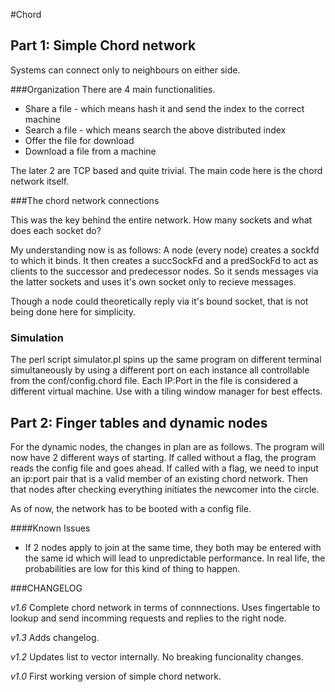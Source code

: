 #Chord

## Part 1: Simple Chord network

Systems can connect only to neighbours on either side.

###Organization
There are 4 main functionalities.

* Share a file - which means hash it and send the index to the correct machine
* Search a file - which means search the above distributed index
* Offer the file for download
* Download a file from a machine

The later 2 are TCP based and quite trivial. The main code here is the chord network itself.

###The chord network connections

This was the key behind the entire network. How many sockets and what does each socket do?

My understanding now is as follows:
A node (every node) creates a sockfd to which it binds. It then creates a succSockFd and a predSockFd to act as clients to the successor and predecessor nodes. So it sends messages via the latter sockets and uses it's own socket only to recieve messages.

Though a node could theoretically reply via it's bound socket, that is not being done here for simplicity.


### Simulation

The perl script simulator.pl spins up the same program on different terminal simultaneously by using a different port on each instance all controllable from the conf/config.chord file. Each IP:Port in the file is considered a different virtual machine. Use with a tiling window manager for best effects. 

## Part 2: Finger tables and dynamic nodes 

For the dynamic nodes, the changes in plan are as follows. The program will now have 2 different ways of starting. If called without a flag, the program reads the config file and goes ahead. If called with a flag, we need to input an ip:port pair that is a valid member of an existing chord network. Then that nodes after checking everything initiates the newcomer into the circle.

As of now, the network has to be booted with a config file.

####Known Issues
* If 2 nodes apply to join at the same time, they both may be entered with the same id which will lead to unpredictable performance. In real life, the probabilities are low for this kind of thing to happen.


###CHANGELOG

*v1.6*
Complete chord network in terms of connnections. Uses fingertable to lookup and send incomming requests and replies to the right node.

*v1.3*
Adds changelog.

*v1.2*
Updates list to vector internally.
No breaking funcionality changes.

*v1.0*
First working version of simple chord network.
